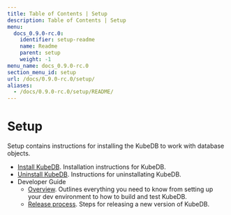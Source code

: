 ```yaml
---
title: Table of Contents | Setup
description: Table of Contents | Setup
menu:
  docs_0.9.0-rc.0:
    identifier: setup-readme
    name: Readme
    parent: setup
    weight: -1
menu_name: docs_0.9.0-rc.0
section_menu_id: setup
url: /docs/0.9.0-rc.0/setup/
aliases:
  - /docs/0.9.0-rc.0/setup/README/
---
```


# Setup

Setup contains instructions for installing the KubeDB to work with database objects.

- [Install KubeDB](/docs/setup/install.md). Installation instructions for KubeDB.
- [Uninstall KubeDB](/docs/setup/uninstall.md). Instructions for uninstallating KubeDB.
- Developer Guide
  - [Overview](/docs/setup/developer-guide/overview.md). Outlines everything you need to know from setting up your dev environment to how to build and test KubeDB.
  - [Release process](/docs/setup/developer-guide/release.md). Steps for releasing a new version of KubeDB.
